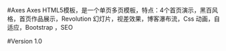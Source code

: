 #Axes
Axes HTML5模板，是一个单页多页模板，特点：4个首页演示，黑百风格，首页作品展示，Revolution 幻灯片，视差效果，博客瀑布流，Css 动画，自适应，Bootstrap ，SEO 


#Version
1.0

